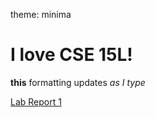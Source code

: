 theme: minima
# I love CSE 15L!

**this** formatting updates _as I type_

[Lab Report 1](lab-report-1-week-0.md)
